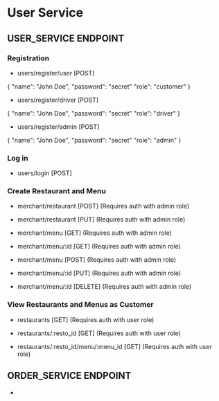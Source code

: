 # User Service

## USER_SERVICE ENDPOINT

### Registration

- users/register/user [POST]

{
    "name": "John Doe",
    "password": "secret"
    "role": "customer"
}


- users/register/driver [POST]

{
    "name": "John Doe",
    "password": "secret"
    "role": "driver"
}


- users/register/admin [POST]

{
    "name": "John Doe",
    "password": "secret"
    "role": "admin"
}

### Log in

- users/login [POST]

### Create Restaurant and Menu

- merchant/restaurant [POST] (Requires auth with admin role)

- merchant/restaurant [PUT] (Requires auth with admin role)

- merchant/menu [GET] (Requires auth with admin role)

- merchant/menu/:id [GET] (Requires auth with admin role)

- merchant/menu [POST] (Requires auth with admin role)

- merchant/menu/:id [PUT] (Requires auth with admin role)

- merchant/menu/:id [DELETE] (Requires auth with admin role)

### View Restaurants and Menus as Customer

- restaurants [GET] (Requires auth with user role)

- restaurants/:resto_id [GET] (Requires auth with user role)

- restaurants/:resto_id/menu/:menu_id [GET] (Requires auth with user role)


## ORDER_SERVICE ENDPOINT

-